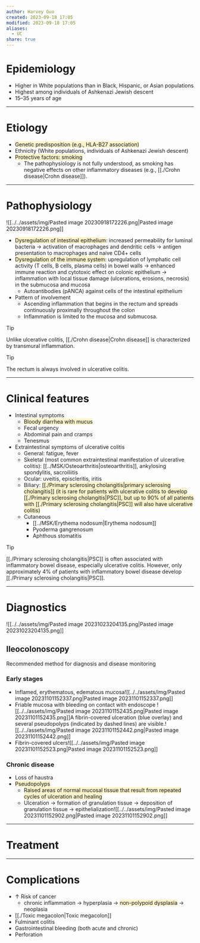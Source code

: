 ```yaml
---
author: Harvey Guo
created: 2023-09-18 17:05
modified: 2023-09-18 17:05
aliases:
  - UC
share: true
---
```


# Epidemiology
- Higher in White populations than in Black, Hispanic, or Asian populations
- Highest among individuals of Ashkenazi Jewish descent
- 15–35 years of age

---
# Etiology
- <span style="background:rgba(240, 200, 0, 0.2)">Genetic predisposition (e.g., HLA-B27 association)</span>
- Ethnicity (White populations, individuals of Ashkenazi Jewish descent)
- <span style="background:rgba(240, 200, 0, 0.2)">Protective factors: smoking</span>
	- The pathophysiology is not fully understood, as smoking has negative effects on other inflammatory diseases (e.g., [[./Crohn disease|Crohn disease]]). 

---
# Pathophysiology
![[../../assets/img/Pasted image 20230918172226.png|Pasted image 20230918172226.png]]
- <span style="background:rgba(240, 200, 0, 0.2)">Dysregulation of intestinal epithelium</span>: increased permeability for luminal bacteria  → activation of macrophages and dendritic cells → antigen presentation to macrophages and naive CD4+ cells
- <span style="background:rgba(240, 200, 0, 0.2)">Dysregulation of the immune system</span>: upregulation of lymphatic cell activity (T cells, B cells, plasma cells) in bowel walls → enhanced immune reaction and cytotoxic effect on colonic epithelium → inflammation with local tissue damage (ulcerations, erosions, necrosis) in the submucosa and mucosa
	- Autoantibodies (pANCA) against cells of the intestinal epithelium
- Pattern of involvement
	- Ascending inflammation that begins in the rectum and spreads continuously proximally throughout the colon 
	- Inflammation is limited to the mucosa and submucosa.
 
 >[!tip] 
>Unlike ulcerative colitis, [[./Crohn disease|Crohn disease]] is characterized by transmural inflammation.

>[!tip] 
>The rectum is always involved in ulcerative colitis.

---
# Clinical features
- Intestinal symptoms
	- <span style="background:rgba(240, 200, 0, 0.2)">Bloody diarrhea with mucus</span>
	- Fecal urgency
	- Abdominal pain and cramps
	- Tenesmus
- Extraintestinal symptoms of ulcerative colitis
	- General: fatigue, fever
	- Skeletal (most common extraintestinal manifestation of ulcerative colitis): [[../MSK/Osteoarthritis|osteoarthritis]], ankylosing spondylitis, sacroiliitis
	- Ocular: uveitis, episcleritis, iritis
	- Biliary: <span style="background:rgba(240, 200, 0, 0.2)">[[./Primary sclerosing cholangitis|primary sclerosing cholangitis]] (it is rare for patients with ulcerative colitis to develop [[./Primary sclerosing cholangitis|PSC]], but up to 90% of all patients with [[./Primary sclerosing cholangitis|PSC]] will also have ulcerative colitis)</span>
	- Cutaneous
		- [[../MSK/Erythema nodosum|Erythema nodosum]]
		- Pyoderma gangrenosum
		- Aphthous stomatitis

>[!tip] 
>[[./Primary sclerosing cholangitis|PSC]] is often associated with inflammatory bowel disease, especially ulcerative colitis. However, only approximately 4% of patients with inflammatory bowel disease develop [[./Primary sclerosing cholangitis|PSC]].



---
# Diagnostics
![[../../assets/img/Pasted image 20231023204135.png|Pasted image 20231023204135.png]]
## Ileocolonoscopy
Recommended method for diagnosis and disease monitoring
### Early stages
- Inflamed, erythematous, edematous mucosa![[../../assets/img/Pasted image 20231101152337.png|Pasted image 20231101152337.png]] 
- Friable mucosa with bleeding on contact with endoscope ![[../../assets/img/Pasted image 20231101152435.png|Pasted image 20231101152435.png]]A fibrin-covered ulceration (blue overlay) and several pseudopolyps (indicated by dashed lines) are visible.![[../../assets/img/Pasted image 20231101152442.png|Pasted image 20231101152442.png]]
- Fibrin-covered ulcers![[../../assets/img/Pasted image 20231101152523.png|Pasted image 20231101152523.png]]
### Chronic disease
- Loss of haustra
- <span style="background:rgba(240, 200, 0, 0.2)">Pseudopolyps </span>
	- <span style="background:rgba(240, 200, 0, 0.2)">Raised areas of normal mucosal tissue that result from repeated cycles of ulceration and healing</span>
	- Ulceration → formation of granulation tissue → deposition of granulation tissue → epithelialization![[../../assets/img/Pasted image 20231101152902.png|Pasted image 20231101152902.png]]

---
# Treatment


---
# Complications
- ↑ Risk of cancer
	- chronic inflammation → hyperplasia → <span style="background:rgba(240, 200, 0, 0.2)">non-polypoid dysplasia</span> → neoplasia
- [[./Toxic megacolon|Toxic megacolon]]
- Fulminant colitis
- Gastrointestinal bleeding (both acute and chronic)
- Perforation
